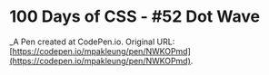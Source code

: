 # 100 Days of CSS - #52 Dot Wave
 _A Pen created at CodePen.io. Original URL: [https://codepen.io/mpakleung/pen/NWKOPmd](https://codepen.io/mpakleung/pen/NWKOPmd).

 